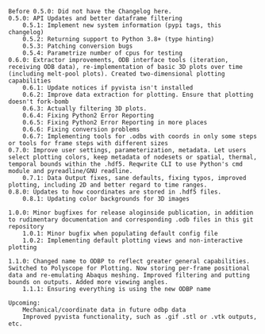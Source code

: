     Before 0.5.0: Did not have the Changelog here.
    0.5.0: API Updates and better dataframe filtering
        0.5.1: Implement new system information (pypi tags, this changelog)
        0.5.2: Returning support to Python 3.8+ (type hinting)
        0.5.3: Patching conversion bugs
        0.5.4: Parametrize number of cpus for testing
    0.6.0: Extractor improvements, ODB interface tools (iteration, receiving ODB data), re-implementation of basic 3D plots over time (including melt-pool plots). Created two-dimensional plotting capabilities
        0.6.1: Update notices if pyvista isn't installed
        0.6.2: Improve data extraction for plotting. Ensure that plotting doesn't fork-bomb
        0.6.3: Actually filtering 3D plots.
        0.6.4: Fixing Python2 Error Reporting
        0.6.5: Fixing Python2 Error Reporting in more places
        0.6.6: Fixing conversion problems
        0.6.7: Implementing tools for .odbs with coords in only some steps or tools for frame steps with different sizes
    0.7.0: Improve user settings, parameterization, metadata. Let users select plotting colors, keep metadata of nodesets or spatial, thermal, temporal bounds within the .hdf5. Reqwrite CLI to use Python's cmd module and pyreadline/GNU readline.
        0.7.1: Data Output fixes, sane defaults, fixing typos, improved plotting, including 2D and better regard to time ranges.
    0.8.0: Updates to how coordinates are stored in .hdf5 files.
        0.8.1: Updating color backgrounds for 3D images

    1.0.0: Minor bugfixes for release aloginside publication, in addition to rudimentary documentation and corresponding .odb files in this git repository
        1.0.1: Minor bugfix when populating default config file
        1.0.2: Implementing default plotting views and non-interactive plotting

    1.1.0: Changed name to ODBP to reflect greater general capabilities. Switched to Polyscope for Plotting. Now storing per-frame positional data and re-emulating Abaqus meshing. Improved filtering and putting bounds on outputs. Added more viewing angles.
        1.1.1: Ensuring everything is using the new ODBP name

    Upcoming:
        Mechanical/coordinate data in future odbp data
        Improved pyvista functionality, such as .gif .stl or .vtk outputs, etc.
